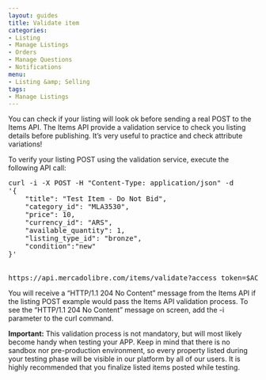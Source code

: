 ```yaml
---
layout: guides
title: Validate item
categories: 
- Listing
- Manage Listings
- Orders
- Manage Questions
- Notifications
menu: 
- Listing &amp; Selling
tags: 
- Manage Listings
---
```


You can check if your listing will look ok before sending a real POST to the Items API. The Items API provide a validation service to check you listing details before publishing. It’s very useful to practice and check attribute variations!

To verify your listing POST using the validation service, execute the following API call:

<pre class="terminal">
curl -i -X POST -H "Content-Type: application/json" -d
'{
    "title": "Test Item - Do Not Bid",
    "category_id": "MLA3530",
    "price": 10,
    "currency_id": "ARS",
    "available_quantity": 1,
    "listing_type_id": "bronze",
    "condition":"new"
}'


https://api.mercadolibre.com/items/validate?access_token=$ACCESS_TOKEN
</pre>
You will receive a “HTTP/1.1 204 No Content” message from the Items API if the listing POST example would pass the Items API validation process. To see the “HTTP/1.1 204 No Content” message on screen, add the -i parameter to the curl command.

**Important:** This validation process is not mandatory, but will most likely become handy when testing your APP. Keep in mind that there is no sandbox nor pre-production environment, so every property listed during your testing phase will be visible in our platform by all of our users. It is highly recommended that you finalize listed items posted while testing.